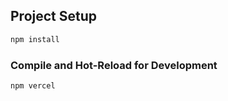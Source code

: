 ## Project Setup

```sh
npm install
```

### Compile and Hot-Reload for Development

```sh
npm vercel
```
